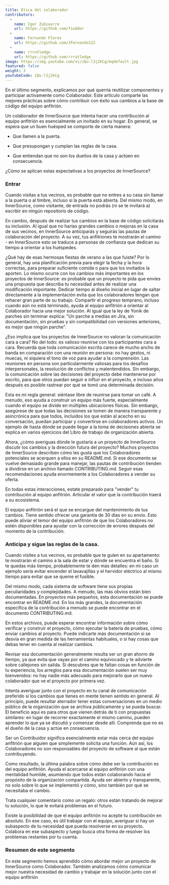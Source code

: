 ```yaml
---
title: Ética del colaborador
contributors:
  - 
    name: Igor Zubiaurre
    url: https://github.com/fioddor
  - 
    name: Fernando Flores
    url: https://github.com/JFernando122
  - 
    name: rrrutledge
    url: https://github.com/rrrutledge
image: https://img.youtube.com/vi/iQu-l3j2kCg/mqdefault.jpg
featured: false
weight: 3
youtubeCode: iQu-l3j2kCg
---
```


<div class="paragraph">
<p>En el último segmento, explicamos por qué querría reutilizar componentes y participar activamente como Colaborador. Este artículo comparte las mejores prácticas sobre cómo contribuir con éxito sus cambios a la base de código del equipo anfitrión.</p>
</div>
<div class="paragraph">
<p>Un colaborador de InnerSource que intenta hacer una contribución al equipo anfitrión es esencialmente un invitado en su hogar. En general, se espera que un buen huésped se comporte de cierta manera:</p>
</div>
<div class="ulist">
<ul>
<li>
<p>Que llamen a la puerta.</p>
</li>
<li>
<p>Que presupongan y cumplan las reglas de la casa.</p>
</li>
<li>
<p>Que entiendan que no son los dueños de la casa y actúen en consecuencia.</p>
</li>
</ul>
</div>
<div class="paragraph">
<p>¿Cómo se aplican estas expectativas a los proyectos de InnerSource?</p>
</div>
<div class="sect2">
<h3 id="_entrar">Entrar</h3>
<div class="paragraph">
<p>Cuando visitas a tus vecinos, es probable que no entres a su casa sin llamar a la puerta o al timbre, incluso si la puerta está abierta. Del mismo modo, en InnerSource, como visitante, de entrada no podrás (ni se te invitará a) escribir en ningún repositorio de código.</p>
</div>
<div class="paragraph">
<p>En cambio, después de realizar tus cambios en la base de código solicitarás su inclusión. Al igual que no harías grandes cambios o mejoras en la casa de sus vecinos, en InnerSource anticiparás y seguirás las pautas de colaboración del proyecto. A su vez, tus anfitriones te mostrarán el camino - en InnerSource esto se traduce a personas de confianza que dedican su tiempo a orientar a los huéspedes.</p>
</div>
<div class="paragraph">
<p>¿Qué hay de esas hermosas fiestas de verano a las que fuiste? Por lo general, hay una planificación previa para elegir la fecha y la hora correctas, para preparar suficiente comida o para que los invitados la aporten. Lo mismo ocurre con los cambios más importantes en los proyectos de InnerSource: es probable que un proyecto te pida que envíes una propuesta que describa tu necesidad antes de realizar una modificación importante. Dedicar tiempo al diseño inicial en lugar de saltar directamente a la implementación evita que los colaboradores tengan que rehacer gran parte de su trabajo. Compartir el progreso temprano, incluso cuando aún no está terminado, ayuda al equipo anfitrión a orientar al Colaborador hacia una mejor solución. Al igual que la ley de Yonik de parches sin terminar explica: "Un parche a medias en Jira, sin documentación, sin pruebas y sin compatibilidad con versiones anteriores, es mejor que ningún parche".</p>
</div>
<div class="paragraph">
<p>¿Eso implica que los proyectos de InnerSource no valoran la comunicación cara a cara? No del todo: es valioso reunirse con los participantes cara a cara. Recuerda que toda comunicación escrita carece de mucho ancho de banda en comparación con una reunión en persona: no hay gestos, ni muecas, ni siquiera el tono de voz para ayudar a la comprensión. Las reuniones en persona son particularmente valiosas para los desafíos interpersonales, la resolución de conflictos y malentendidos. Sin embargo, la comunicación sobre las decisiones del proyecto debe mantenerse por escrito, para que otros puedan seguir e influir en el proyecto, e incluso años después es posible rastrear por qué se tomó una determinada decisión.</p>
</div>
<div class="paragraph">
<p>Esta es mi regla general: siéntase libre de reunirse para tomar un café. A menudo, eso ayuda a construir un equipo más fuerte, especialmente cuando el equipo se divide en múltiples ubicaciones físicas. Sin embargo, asegúrese de que todas las decisiones se tomen de manera transparente y asincrónica para que todos, incluidos los que están al acecho en su conversación, puedan participar y convertirse en colaboradores activos. Un ejemplo de hasta dónde se puede llegar a la toma de decisiones abierta se explica en varios ejercicios del Libro de trabajo de organización abierta.</p>
</div>
<div class="paragraph">
<p>Ahora, ¿cómo averiguas dónde le gustaría a un proyecto de InnerSource discutir los cambios y la dirección futura del proyecto? Muchos proyectos de InnerSource describen cómo les gusta que los Colaboradores potenciales se acerquen a ellos en su README.md. Si ese documento se vuelve demasiado grande para manejar, las pautas de contribución tienden a dividirse en un archivo llamado CONTRIBUTING.md. Seguir esas recomendaciones ayuda enormemente a los Colaboradores a vender su oferta.</p>
</div>
<div class="paragraph">
<p>En todas estas interacciones, estate preparado para "vender" tu contribución al equipo anfitrión. Articular el valor que la contribución traerá a su ecosistema.</p>
</div>
<div class="paragraph">
<p>El equipo anfitrión será el que se encargue del mantenimiento de tus cambios. Tiene sentido ofrecer una garantía de 30 días en su envío. Esto puede aliviar el temor del equipo anfitrión de que los Colaboradores no estén disponibles para ayudar con la corrección de errores después del momento de la contribución.</p>
</div>
</div>
<div class="sect2">
<h3 id="_anticipa_y_sigue_las_reglas_de_la_casa">Anticipa y sigue las reglas de la casa.</h3>
<div class="paragraph">
<p>Cuando visites a tus vecinos, es probable que te guíen en su apartamento: te mostrarán el camino a la sala de estar y dónde se encuentra el baño. Si te quedas más tiempo, probablemente te den más detalles: en mi caso un ejemplo sería evitar encender el lavavajillas y el hervidor eléctrico al mismo tiempo para evitar que se queme el fusible.</p>
</div>
<div class="paragraph">
<p>Del mismo modo, cada sistema de software tiene sus propias peculiaridades y complejidades. A menudo, las más obvios están bien documentadas. En proyectos más pequeños, esta documentación se puede encontrar en README.md. En los más grandes, la documentación específica de la contribución a menudo se puede encontrar en el documento CONTRIBUTING.md.</p>
</div>
<div class="paragraph">
<p>En estos archivos, puede esperar encontrar información sobre cómo verificar y construir el proyecto, cómo ejecutar la batería de pruebas, cómo enviar cambios al proyecto. Puede indicarte más documentación si se desvía en gran medida de las herramientas habituales, o si hay cosas que debas tener en cuenta al realizar cambios.</p>
</div>
<div class="paragraph">
<p>Revisar esa documentación generalmente resulta ser un gran ahorro de tiempo, ya que evita que vayas por el camino equivocado y te advierte sobre callejones sin salida. Si descubres que te faltan cosas en función de tu experiencia, los arreglos para esa documentación suelen ser muy bienvenidos: no hay nadie más adecuado para mejorarlo que un nuevo colaborador que ve el proyecto por primera vez.</p>
</div>
<div class="paragraph">
<p>Intenta averiguar junto con el proyecto en tu canal de comunicación preferido si los cambios que tienes en mente tienen sentido en general. Al principio, puede resultar aterrador tener estas conversaciones en un medio público de la organización que se archiva públicamente y se pueda buscar. El beneficio aquí es para otros que vienen detrás de ti con propuestas similares: en lugar de recorrer exactamente el mismo camino, pueden aprender lo que ya se discutió y comenzar desde allí.
Comprenda que no es el dueño de la casa y actúe en consecuencia.</p>
</div>
<div class="paragraph">
<p>Ser un Contribuidor significa esencialmente estar más cerca del equipo anfitrión que alguien que simplemente solicita una función. Aún así, los Colaboradores no son responsables del proyecto de software al que están contribuyendo.</p>
</div>
<div class="paragraph">
<p>Como resultado, la última palabra sobre cómo debe ser la contribución es del equipo anfitrión. Ayuda el acercarse al equipo anfitrión con una mentalidad humilde, asumiendo que todos están colaborando hacia el propósito de la organización compartida. Ayuda ser abierto y transparente, no solo sobre lo que se implementó y cómo, sino también por qué se necesitaba el cambio.</p>
</div>
<div class="paragraph">
<p>Trata cualquier comentario como un regalo: otros están tratando de mejorar tu solución, lo que le evitará problemas en el futuro.</p>
</div>
<div class="paragraph">
<p>Existe la posibilidad de que el equipo anfitrión no acepte tu contribución en absoluto. En ese caso, es útil trabajar con el equipo, averiguar si hay un subaspecto de tu necesidad que pueda resolverse en su proyecto. Colabora en ese subaspecto y luego busca otra forma de resolver los problemas restantes por tu cuenta.</p>
</div>
</div>
<div class="sect2">
<h3 id="_resumen_de_este_segmento">Resumen de este segmento</h3>
<div class="paragraph">
<p>En este segmento hemos aprendido cómo abordar mejor un proyecto de InnerSource como Colaborador. También analizamos cómo comunicar mejor nuestra necesidad de cambio y trabajar en la solución junto con el equipo anfitrión</p>
</div>
</div>
<!--- This file autogenerated from https://github.com/InnerSourceCommons/InnerSourceLearningPath/blob/main/scripts -->